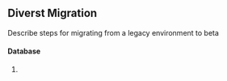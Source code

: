 ## Diverst Migration

Describe steps for migrating from a legacy environment to beta

#### Database

1)
